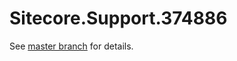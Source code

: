 # Sitecore.Support.374886

See [master branch](https://github.com/sitecoresupport/Sitecore.Support.374886) for details.